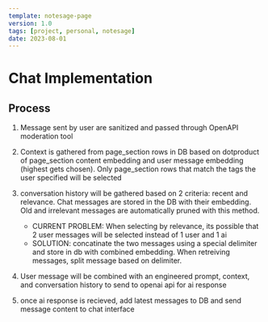 ```yaml
---
template: notesage-page
version: 1.0
tags: [project, personal, notesage]
date: 2023-08-01
---
```


# Chat Implementation

## Process

1. Message sent by user are sanitized and passed through OpenAPI moderation tool

2. Context is gathered from page_section rows in DB based on dotproduct of page_section content embedding and user message embedding (highest gets chosen). Only page_section rows that match the tags the user specified will be selected

3. conversation history will be gathered based on 2 criteria: recent and relevance. Chat messages are stored in the DB with their embedding. Old and irrelevant messages are automatically pruned with this method.
	- CURRENT PROBLEM: When selecting by relevance, its possible that 2 user messages will be selected instead of 1 user and 1 ai
	- SOLUTION: concatinate the two messages using a special delimiter and store in db with combined embedding. When retreiving messages, split message based on delimiter.

4. User message will be combined with an engineered prompt, context, and conversation history to send to openai api for ai response

5. once ai response is recieved, add latest messages to DB and send message content to chat interface